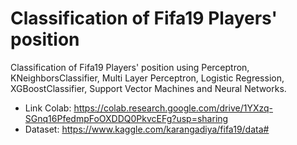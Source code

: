 # Classification of Fifa19 Players' position

Classification of Fifa19 Players' position using Perceptron, KNeighborsClassifier, Multi Layer Perceptron, Logistic Regression, XGBoostClassifier, Support Vector Machines and Neural Networks.

- Link Colab: https://colab.research.google.com/drive/1YXzq-SGnq16PfedmpFoOXDDQ0PkvcEFg?usp=sharing
- Dataset: https://www.kaggle.com/karangadiya/fifa19/data#
